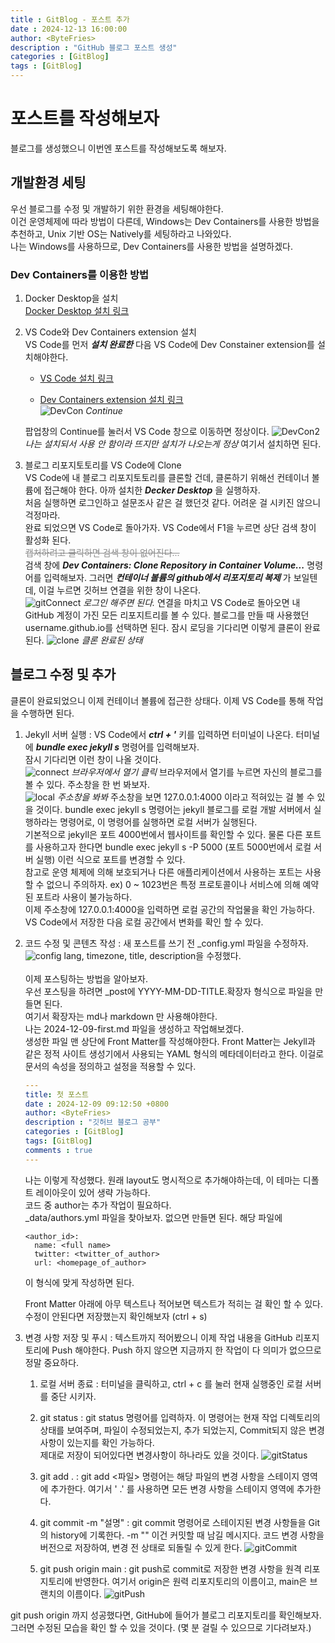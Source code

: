 ```yaml
---
title : GitBlog - 포스트 추가
date : 2024-12-13 16:00:00
author: <ByteFries>
description : "GitHub 블로그 포스트 생성"
categories : [GitBlog]
tags : [GitBlog]
---
```


# <span style = "font-weight: 800;">포스트를 작성해보자</span>

블로그를 생성했으니 이번엔 포스트를 작성해보도록 해보자.  


## <span style = "font-weight: 800;">개발환경 세팅</span>
우선 블로그를 수정 및 개발하기 위한 환경을 세팅해야한다.  
이건 운영체제에 따라 방법이 다른데, Windows는 Dev Containers를 사용한 방법을 추천하고, Unix 기반 OS는 Natively를 세팅하라고 나와있다.  
나는 Windows를 사용하므로, Dev Containers를 사용한 방법을 설명하겠다.  

### <span stype = "font-weight: 800;">Dev Containers를 이용한 방법<span>

1. Docker Desktop을 설치  
<span><a href="https://www.docker.com/products/docker-desktop/" target="_blank">Docker Desktop 설치 링크</a></span>

2. VS Code와 Dev Containers extension 설치  
  VS Code를 먼저 ___설치 완료한___ 다음 VS Code에 Dev Constainer extension를 설치해야한다.
   - <span><a href="https://code.visualstudio.com/" target="_blank">VS Code 설치 링크</a></span>  
  
   - <span><a href="https://code.visualstudio.com/https://marketplace.visualstudio.com/items?itemName=ms-vscode-remote.remote-containers" target="_blank">Dev Containers extension 설치 링크</a></span>  
   ![DevCon](/assets/image/2024-12-13/DevCon1Img.png)
   _Continue_

   팝업창의 Continue를 눌러서 VS Code 창으로 이동하면 정상이다.
   ![DevCon2](/assets/image/2024-12-13/DevCon2Img.png)
   _나는 설치되서 사용 안 함이라 뜨지만 설치가 나오는게 정상_
   여기서 설치하면 된다.   

1. 블로그 리포지토토리를 VS Code에 Clone  
 VS Code에 내 블로그 리포지토토리를 클론할 건데, 클론하기 위해선 컨테이너 볼륨에 접근해야 한다. 아까 설치한 ___Decker Desktop___ 을 실행하자.  
 처음 실행하면 로그인하고 설문조사 같은 걸 했던것 같다. 어려운 걸 시키진 않으니 걱정마라.  <br>
 완료 되었으면 VS Code로 돌아가자. VS Code에서 F1을 누르면 상단 검색 창이 활성화 된다.  
 <span style="opacity: 0.5;">~~캡처하려고 클릭하면 검색 창이 없어진다...~~</span>  
 검색 창에 ___Dev Containers: Clone Repository in Container Volume...___  명령어를 입력해보자. 그러면 ___컨테이너 볼륨의 github에서 리포지토리 복제___ 가 보일텐데, 이걸 누르면 깃허브 연결을 위한 창이 나온다.  
 ![gitConnect](/assets/image/2024-12-13/VSCodeGitImg.png)
 _로그인 해주면 된다._
 연결을 마치고 VS Code로 돌아오면 내 GitHub 계정이 가진 모든 리포지트리를 볼 수 있다. 블로그를 만들 때 사용했던 username.github.io를 선택하면 된다. 잠시 로딩을 기다리면 이렇게 클론이 완료된다. 
![clone](/assets/image/2024-12-13/cloneImg.png)
_클론 완료된 상태_


## <span style = "font-weight: 800;">블로그 수정 및 추가</span>

클론이 완료되었으니 이제 컨테이너 볼륨에 접근한 상태다. 이제 VS Code를 통해 작업을 수행하면 된다.  

1. Jekyll 서버 실행
   : VS Code에서 ___ctrl + '___ 키를 입력하면 터미널이 나온다. 터미널에 ___bundle exec jekyll s___ 명령어를 입력해보자.  
   잠시 기다리면 이런 창이 나올 것이다.  
   ![connect](/assets/image/2024-12-13/connectionImg.png)
   _브라우저에서 열기 클릭_
   브라우저에서 열기를 누르면 자신의 블로그를 볼 수 있다. 주소창을 한 번 봐보자.  
   ![local](/assets/image/2024-12-13/localSpaceImg.png)
   _주소창을 봐봐_
   주소창을 보면 127.0.0.1:4000 이라고 적혀있는 걸 볼 수 있을 것이다. bundle exec jekyll s 명령어는 jekyll 블로그를 로컬 개발 서버에서 실행하라는 명령어로, 이 명령어를 실행하면 로컬 서버가 실행된다.  
   기본적으로 jekyll은 포트 4000번에서 웹사이트를 확인할 수 있다. 물론 다른 포트를 사용하고자 한다면 bundle exec jekyll s -P 5000 (포트 5000번에서 로컬 서버 실행) 이런 식으로 포트를 변경할 수 있다.  
   참고로 운영 체제에 의해 보호되거나 다른 애플리케이션에서 사용하는 포트는 사용할 수 없으니 주의하자. ex) 0 ~ 1023번은 특정 프로토콜이나 서비스에 의해 예약된 포트라 사용이 불가능하다.  
   이제 주소창에 127.0.0.1:4000을 입력하면 로컬 공간의 작업물을 확인 가능하다. VS Code에서 저장한 다음 로컬 공간에서 변화를 확인 할 수 있다.  

2. 코드 수정 및 콘텐츠 작성
   : 새 포스트를 쓰기 전 _config.yml 파일을 수정하자.  
   ![config](/assets/image/2024-12-13/configImg.png)
   lang, timezone, title, description을 수정했다.  <br><br>
   이제 포스팅하는 방법을 알아보자.  
   우선 포스팅을 하려면 _post에 YYYY-MM-DD-TITLE.확장자 형식으로 파일을 만들면 된다.  
   여기서 확장자는 md나 markdown 만 사용해야한다.  
   나는 2024-12-09-first.md 파일을 생성하고 작업해보겠다.  
   생성한 파일 맨 상단에 Front Matter를 작성해야한다. Front Matter는 Jekyll과 같은 정적 사이트 생성기에서 사용되는 YAML 형식의 메타데이터라고 한다. 이걸로 문서의 속성을 정의하고 설정을 적용할 수 있다.  
   ```yaml
   ---
   title: 첫 포스트
   date : 2024-12-09 09:12:50 +0800
   author: <ByteFries> 
   description : "깃허브 블로그 공부"
   categories : [GitBlog]
   tags: [GitBlog]
   comments : true
   ---
   ```
   나는 이렇게 작성했다. 원래 layout도 명시적으로 추가해야하는데, 이 테마는 디폴트 레이아웃이 있어 생략 가능하다.  
   코드 중 author는 추가 작업이 필요하다.  
   _data/authors.yml 파일을 찾아보자. 없으면 만들면 된다.  해당 파일에  

   ```
   <author_id>:
     name: <full name>
     twitter: <twitter_of_author>
     url: <homepage_of_author>
   ```

   이 형식에 맞게 작성하면 된다.  

   Front Matter 아래에 아무 텍스트나 적어보면 텍스트가 적히는 걸 확인 할 수 있다. 수정이 안된다면 저장했는지 확인해보자 (ctrl + s)  

3. 변경 사항 저장 및 푸시
    : 텍스트까지 적어봤으니 이제 작업 내용을 GitHub 리포지토리에 Push 해야한다. Push 하지 않으면 지금까지 한 작업이 다 의미가 없으므로 정말 중요하다.  

    1. 로컬 서버 종료
      : 터미널을 클릭하고, ctrl + c 를 눌러 현재 실행중인 로컬 서버를 중단 시키자.  

    2. git status
      : git status 명령어를 입력하자. 이 명령어는 현재 작업 디렉토리의 상태를 보여주며, 파일이 수정되었는지, 추가 되었는지, Commit되지 않은 변경사항이 있는지를 확인 가능하다.  
      제대로 저장이 되어있다면 변경사항이 하나라도 있을 것이다.
      ![gitStatus](/assets/image/2024-12-13/gitStatusImg.png)

    3. git add .
      : git add <파일> 명령어는 해당 파일의 변경 사항을 스테이지 영역에 추가한다. 여기서 ' .' 를 사용하면 모든 변경 사항을 스테이지 영역에 추가한다.

    4. git commit -m "설명"
      : git commit 명령어로 스테이지된 변경 사항들을 Git의 history에 기록한다. -m "" 이건 커밋할 때 남길 메시지다. 코드 변경 사항을 버전으로 저장하여, 변경 전 상태로 되돌릴 수 있게 한다. 
      ![gitCommit](/assets/image/2024-12-13/gitCommitImg.png)

    5. git push origin main
      : git push로 commit로 저장한 변경 사항을 원격 리포지토리에 반영한다. 여기서 origin은 원력 리포지토리의 이름이고, main은 브랜치의 이름이다.
      ![gitPush](/assets/image/2024-12-13/gitPushImg.png)

git push origin 까지 성공했다면, GitHub에 들어가 블로그 리포지토리를 확인해보자. 그러면 수정된 모습을 확인 할 수 있을 것이다. (몇 분 걸릴 수 있으므로 기다려보자.)
